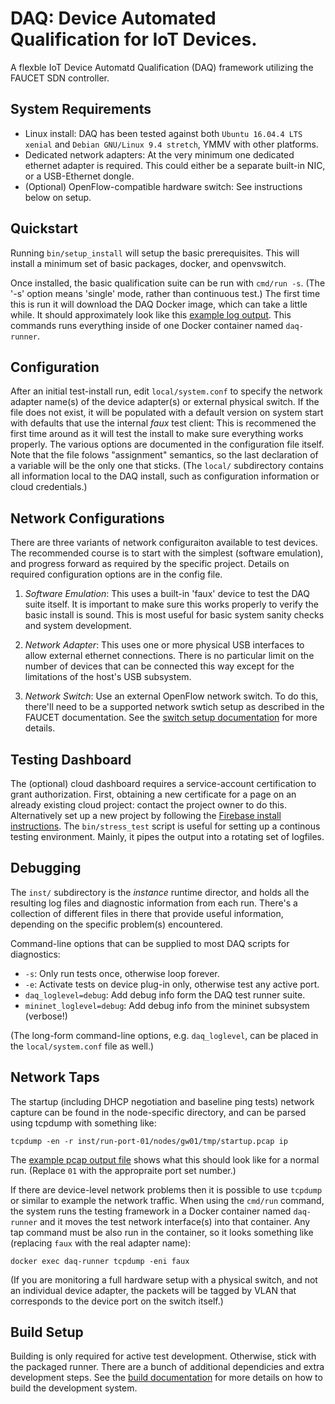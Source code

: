 # DAQ: <b>D</b>evice <b>A</b>utomated <b>Q</b>ualification for IoT Devices.

A flexble IoT Device Automatd Qualification (DAQ) framework utilizing the FAUCET SDN controller.

## System Requirements

* Linux install: DAQ has been tested against both `Ubuntu 16.04.4 LTS xenial` and
`Debian GNU/Linux 9.4 stretch`, YMMV with other platforms.
* Dedicated network adapters: At the very minimum one dedicated ethernet adapter is
required. This could either be a separate built-in NIC, or a USB-Ethernet dongle.
* (Optional) OpenFlow-compatible hardware switch: See instructions below on setup.

## Quickstart

Running `bin/setup_install` will setup the basic prerequisites. This will install a
minimum set of basic packages, docker, and openvswitch.

Once installed, the basic qualification suite can be run with `cmd/run -s`. (The
'-s' option means 'single' mode, rather than continuous test.) The first
time this is run it will download the DAQ Docker image, which can take a little while. It should
approximately look like this [example log output](docs/run_log.md). This commands runs
everything inside of one Docker container named `daq-runner`.

## Configuration

After an initial test-install run, edit `local/system.conf` to specify the network adapter
name(s) of the device adapter(s) or external physical switch.
If the file does not exist, it will be populated with a default version on system start with
defaults that use the internal _faux_ test client: This is recommened the first time around
as it will test the install to make sure everything works properly. The various options are
documented in the configuration file itself. Note that the file folows "assignment" semantics,
so the last declaration of a variable will be the only one that sticks. (The `local/`
subdirectory contains all information local to the DAQ install, such as configuration information
or cloud credentials.)

## Network Configurations

There are three variants of network configuraiton available to test devices. The recommended
course is to start with the simplest (software emulation), and progress forward as required by
the specific project. Details on required configuration options are in the config file.

1. _Software Emulation_: This uses a built-in 'faux' device to test the DAQ suite itself. It is
important to make sure this works properly to verify the basic install is sound. This
is most useful for basic system sanity checks and system development.

2. _Network Adapter_: This uses one or more physical USB interfaces to allow external
ethernet connections. There is no particular limit on the number of devices that can be connected
this way except for the limitations of the host's USB subsystem.

3. _Network Switch_: Use an external OpenFlow network switch. To do this, there'll need to be
a supported network swtich setup as described in the FAUCET documentation. See the [switch
setup documentation](docs/switches.md) for more details.

## Testing Dashboard

The (optional) cloud dashboard requires a service-account certification to grant authorization.
First, obtaining a new certificate for a page on an already existing cloud project: contact the
project owner to do this.  Alternatively set up a new project by following the
[Firebase install instructions](docs/firebase.md). The `bin/stress_test` script is useful for
setting up a continous testing environment. Mainly, it pipes the output into a rotating set of logfiles.

## Debugging

The `inst/` subdirectory is the _instance_ runtime director, and holds all the resulting log files
and diagnostic information from each run. There's a collection of different files in there that provide
useful information, depending on the specific problem(s) encountered.

Command-line options that can be supplied to most DAQ scripts for diagnostics:
* `-s`: Only run tests once, otherwise loop forever.
* `-e`: Activate tests on device plug-in only, otherwise test any active port.
* `daq_loglevel=debug`: Add debug info form the DAQ test runner suite.
* `mininet_loglevel=debug`: Add debug info from the mininet subsystem (verbose!)

(The long-form command-line options, e.g. `daq_loglevel`, can be placed in the
`local/system.conf` file as well.)

## Network Taps

The startup (including DHCP negotiation and baseline ping tests) network capture can be found
in the node-specific directory, and can be parsed using tcpdump with something like:

`tcpdump -en -r inst/run-port-01/nodes/gw01/tmp/startup.pcap ip`

The [example pcap output file](docs/startup_pcap.md) shows what this should look like for a normal run.
(Replace `01` with the appropraite port set number.)

If there are device-level network problems then it is possible to use `tcpdump` or similar
to example the network traffic. When using the `cmd/run` command, the system runs the
testing framework in a Docker container named `daq-runner` and it moves the test
network interface(s) into that container. Any tap command must be also run in the container, so it
looks something like (replacing `faux` with the real adapter name):

`docker exec daq-runner tcpdump -eni faux`

(If you are monitoring a full hardware setup with a physical switch, and not an individual
device adapter, the packets will be tagged by VLAN that corresponds to the device port on the
switch itself.)

## Build Setup

Building is only required for active test development. Otherwise, stick
with the packaged runner.  There are a bunch of additional dependicies and extra development steps.
See the [build documentation](docs/build.md) for more details on how to build the development system.
